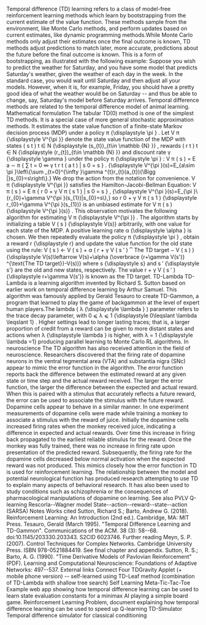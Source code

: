 Temporal difference (TD) learning refers to a class of model-free
reinforcement learning methods which learn by bootstrapping from the
current estimate of the value function. These methods sample from the
environment, like Monte Carlo methods, and perform updates based on
current estimates, like dynamic programming methods.While Monte Carlo
methods only adjust their estimates once the final outcome is known, TD
methods adjust predictions to match later, more accurate, predictions
about the future before the final outcome is known. This is a form of
bootstrapping, as illustrated with the following example: Suppose you
wish to predict the weather for Saturday, and you have some model that
predicts Saturday\'s weather, given the weather of each day in the week.
In the standard case, you would wait until Saturday and then adjust all
your models. However, when it is, for example, Friday, you should have a
pretty good idea of what the weather would be on Saturday -- and thus be
able to change, say, Saturday\'s model before Saturday arrives. Temporal
difference methods are related to the temporal difference model of
animal learning. Mathematical formulation The tabular TD(0) method is
one of the simplest TD methods. It is a special case of more general
stochastic approximation methods. It estimates the state value function
of a finite-state Markov decision process (MDP) under a policy π
{\\displaystyle \\pi } . Let V π {\\displaystyle V\^{\\pi }} denote the
state value function of the MDP with states ( s t ) t ∈ N
{\\displaystyle (s\_{t})\_{t\\in \\mathbb {N} }} , rewards ( r t ) t ∈ N
{\\displaystyle (r\_{t})\_{t\\in \\mathbb {N} }} and discount rate γ
{\\displaystyle \\gamma } under the policy π {\\displaystyle \\pi } : V
π ( s ) = E a ∼ π { ∑ t = 0 ∞ γ t r t ( a t ) \| s 0 = s } .
{\\displaystyle V\^{\\pi }(s)=E\_{a\\sim \\pi }\\left\\{\\sum
\_{t=0}\^{\\infty }\\gamma \^{t}r\_{t}(a\_{t}){\\Bigg
\|}s\_{0}=s\\right\\}.} We drop the action from the notation for
convenience. V π {\\displaystyle V\^{\\pi }} satisfies the
Hamilton-Jacobi-Bellman Equation: V π ( s ) = E π { r 0 + γ V π ( s 1 )
\| s 0 = s } , {\\displaystyle V\^{\\pi }(s)=E\_{\\pi }\\{r\_{0}+\\gamma
V\^{\\pi }(s\_{1})\|s\_{0}=s\\},} so r 0 + γ V π ( s 1 ) {\\displaystyle
r\_{0}+\\gamma V\^{\\pi }(s\_{1})} is an unbiased estimate for V π ( s )
{\\displaystyle V\^{\\pi }(s)} . This observation motivates the
following algorithm for estimating V π {\\displaystyle V\^{\\pi }} . The
algorithm starts by initializing a table V ( s ) {\\displaystyle V(s)}
arbitrarily, with one value for each state of the MDP. A positive
learning rate α {\\displaystyle \\alpha } is chosen. We then repeatedly
evaluate the policy π {\\displaystyle \\pi } , obtain a reward r
{\\displaystyle r} and update the value function for the old state using
the rule: V ( s ) ← V ( s ) + α ( r + γ V ( s ′ ) ⏞ The TD target − V (
s ) ) {\\displaystyle V(s)\\leftarrow V(s)+\\alpha (\\overbrace
{r+\\gamma V(s\')} \^{\\text{The TD target}}-V(s))} where s
{\\displaystyle s} and s ′ {\\displaystyle s\'} are the old and new
states, respectively. The value r + γ V ( s ′ ) {\\displaystyle
r+\\gamma V(s\')} is known as the TD target. TD-Lambda TD-Lambda is a
learning algorithm invented by Richard S. Sutton based on earlier work
on temporal difference learning by Arthur Samuel. This algorithm was
famously applied by Gerald Tesauro to create TD-Gammon, a program that
learned to play the game of backgammon at the level of expert human
players.The lambda ( λ {\\displaystyle \\lambda } ) parameter refers to
the trace decay parameter, with 0 ⩽ λ ⩽ 1 {\\displaystyle 0\\leqslant
\\lambda \\leqslant 1} . Higher settings lead to longer lasting traces;
that is, a larger proportion of credit from a reward can be given to
more distant states and actions when λ {\\displaystyle \\lambda } is
higher, with λ = 1 {\\displaystyle \\lambda =1} producing parallel
learning to Monte Carlo RL algorithms. In neuroscience The TD algorithm
has also received attention in the field of neuroscience. Researchers
discovered that the firing rate of dopamine neurons in the ventral
tegmental area (VTA) and substantia nigra (SNc) appear to mimic the
error function in the algorithm. The error function reports back the
difference between the estimated reward at any given state or time step
and the actual reward received. The larger the error function, the
larger the difference between the expected and actual reward. When this
is paired with a stimulus that accurately reflects a future reward, the
error can be used to associate the stimulus with the future reward.
Dopamine cells appear to behave in a similar manner. In one experiment
measurements of dopamine cells were made while training a monkey to
associate a stimulus with the reward of juice. Initially the dopamine
cells increased firing rates when the monkey received juice, indicating
a difference in expected and actual rewards. Over time this increase in
firing back propagated to the earliest reliable stimulus for the reward.
Once the monkey was fully trained, there was no increase in firing rate
upon presentation of the predicted reward. Subsequently, the firing rate
for the dopamine cells decreased below normal activation when the
expected reward was not produced. This mimics closely how the error
function in TD is used for reinforcement learning. The relationship
between the model and potential neurological function has produced
research attempting to use TD to explain many aspects of behavioral
research. It has also been used to study conditions such as
schizophrenia or the consequences of pharmacological manipulations of
dopamine on learning. See also PVLV Q-learning Rescorla--Wagner model
State--action--reward--state--action (SARSA) Notes Works cited Sutton,
Richard S.; Barto, Andrew G. (2018). Reinforcement Learning: An
Introduction (2nd ed.). Cambridge, MA: MIT Press. Tesauro, Gerald (March
1995). \"Temporal Difference Learning and TD-Gammon\". Communications of
the ACM. 38 (3): 58--68. doi:10.1145/203330.203343. S2CID 6023746.
Further reading Meyn, S. P. (2007). Control Techniques for Complex
Networks. Cambridge University Press. ISBN 978-0521884419. See final
chapter and appendix. Sutton, R. S.; Barto, A. G. (1990). \"Time
Derivative Models of Pavlovian Reinforcement\" (PDF). Learning and
Computational Neuroscience: Foundations of Adaptive Networks: 497--537.
External links Connect Four TDGravity Applet (+ mobile phone version) --
self-learned using TD-Leaf method (combination of TD-Lambda with shallow
tree search) Self Learning Meta-Tic-Tac-Toe Example web app showing how
temporal difference learning can be used to learn state evaluation
constants for a minimax AI playing a simple board game. Reinforcement
Learning Problem, document explaining how temporal difference learning
can be used to speed up Q-learning TD-Simulator Temporal difference
simulator for classical conditioning
